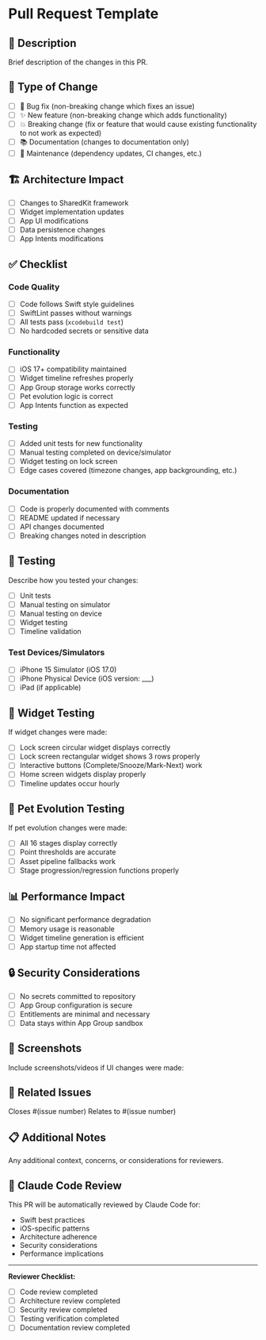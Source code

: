 # Pull Request Template

## 📝 Description

Brief description of the changes in this PR.

## 🎯 Type of Change

- [ ] 🐛 Bug fix (non-breaking change which fixes an issue)
- [ ] ✨ New feature (non-breaking change which adds functionality)
- [ ] 💥 Breaking change (fix or feature that would cause existing functionality to not work as expected)
- [ ] 📚 Documentation (changes to documentation only)
- [ ] 🔧 Maintenance (dependency updates, CI changes, etc.)

## 🏗 Architecture Impact

- [ ] Changes to SharedKit framework
- [ ] Widget implementation updates
- [ ] App UI modifications
- [ ] Data persistence changes
- [ ] App Intents modifications

## ✅ Checklist

### Code Quality
- [ ] Code follows Swift style guidelines
- [ ] SwiftLint passes without warnings
- [ ] All tests pass (`xcodebuild test`)
- [ ] No hardcoded secrets or sensitive data

### Functionality
- [ ] iOS 17+ compatibility maintained
- [ ] Widget timeline refreshes properly
- [ ] App Group storage works correctly
- [ ] Pet evolution logic is correct
- [ ] App Intents function as expected

### Testing
- [ ] Added unit tests for new functionality
- [ ] Manual testing completed on device/simulator
- [ ] Widget testing on lock screen
- [ ] Edge cases covered (timezone changes, app backgrounding, etc.)

### Documentation
- [ ] Code is properly documented with comments
- [ ] README updated if necessary
- [ ] API changes documented
- [ ] Breaking changes noted in description

## 🧪 Testing

Describe how you tested your changes:

- [ ] Unit tests
- [ ] Manual testing on simulator
- [ ] Manual testing on device
- [ ] Widget testing
- [ ] Timeline validation

### Test Devices/Simulators
- [ ] iPhone 15 Simulator (iOS 17.0)
- [ ] iPhone Physical Device (iOS version: ___)
- [ ] iPad (if applicable)

## 📱 Widget Testing

If widget changes were made:
- [ ] Lock screen circular widget displays correctly
- [ ] Lock screen rectangular widget shows 3 rows properly
- [ ] Interactive buttons (Complete/Snooze/Mark-Next) work
- [ ] Home screen widgets display properly
- [ ] Timeline updates occur hourly

## 🎨 Pet Evolution Testing

If pet evolution changes were made:
- [ ] All 16 stages display correctly
- [ ] Point thresholds are accurate
- [ ] Asset pipeline fallbacks work
- [ ] Stage progression/regression functions properly

## 📊 Performance Impact

- [ ] No significant performance degradation
- [ ] Memory usage is reasonable
- [ ] Widget timeline generation is efficient
- [ ] App startup time not affected

## 🔒 Security Considerations

- [ ] No secrets committed to repository
- [ ] App Group configuration is secure
- [ ] Entitlements are minimal and necessary
- [ ] Data stays within App Group sandbox

## 📸 Screenshots

Include screenshots/videos if UI changes were made:

<!--
Add screenshots here showing:
- Before/after comparisons
- Widget layouts
- Pet evolution stages
- Any new UI elements
-->

## 🔗 Related Issues

Closes #(issue number)
Relates to #(issue number)

## 📋 Additional Notes

Any additional context, concerns, or considerations for reviewers.

## 🤖 Claude Code Review

This PR will be automatically reviewed by Claude Code for:
- Swift best practices
- iOS-specific patterns
- Architecture adherence
- Security considerations
- Performance implications

---

**Reviewer Checklist:**
- [ ] Code review completed
- [ ] Architecture review completed
- [ ] Security review completed
- [ ] Testing verification completed
- [ ] Documentation review completed